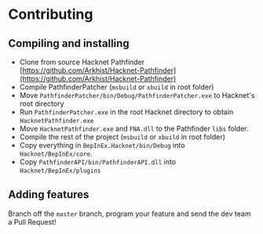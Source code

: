 # Contributing

## Compiling and installing

- Clone from source Hacknet Pathfinder [https://github.com/Arkhist/Hacknet-Pathfinder](https://github.com/Arkhist/Hacknet-Pathfinder)
- Compile PathfinderPatcher (`msbuild` or `xbuild` in root folder)
- Move `PathfinderPatcher/bin/Debug/PathfinderPatcher.exe` to Hacknet's root directory
- Run `PathfinderPatcher.exe` in the root Hacknet directory to obtain `HacknetPathfinder.exe`
- Move `HacknetPathfinder.exe` and `FNA.dll` to the Pathfinder `libs` folder.
- Compile the rest of the project (`msbuild` or `xbuild` in root folder)
- Copy everything in `BepInEx.Hacknet/bin/Debug` into `Hacknet/BepInEx/core`.
- Copy `PathfinderAPI/bin/PathfinderAPI.dll` into `Hacknet/BepInEx/plugins`

## Adding features

Branch off the `master` branch, program your feature and send the dev team a Pull Request!
